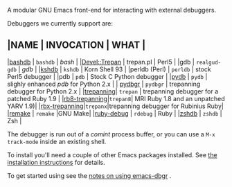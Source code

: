 A modular GNU Emacs front-end for interacting with external debuggers.

Debuggers we currently support are:

|NAME                                          | INVOCATION          | WHAT |
----------------------------------------------------------------------------------------------------------------
|[bashdb](http://bashdb.sf.net)                | `bashdb`            | *bash* |
|[Devel::Trepan](https://github.com/rocky/Perl-Devel-Trepan/wiki)    | trepan.pl | Perl5 |
|gdb                                           | `realgud-gdb`       | *gdb*  |
|[kshdb](https://github.com/rocky/kshdb/wiki)  | `kshdb`             | Korn Shell 93 |
|perldb (Perl)                                 | `perldb`            | stock Perl5 debugger |
|pdb                                           | `pdb`               | Stock C Python debugger |
|[pydb](http://bashdb.sourceforge.net/pydb/)   | `pydb`              | slighly enhanced *pdb* for Python 2.x |
| [pydbgr](http://code.google.com/p/pydbgr/)   | `pydbgr`            | trepanning debugger for Python 2.x |
|[trepanning](https://github.com/rocky/rb-trepanning/wiki)| `trepan` | trepanning debugger for a patched Ruby 1.9 |
|[rb8-trepanning](https://github.com/rocky/rb8-trepanning/wiki)|`trepan8`| MRI Ruby 1.8 and an unpatched YARV 1.9)|
|[rbx-trepanning](https://github.com/rocky/rbx-trepanning/wiki)|`trepanx`|trepanning debugger for Rubinius Ruby|
|[remake](http://bashdb.sf.net/remake)         | `remake`            |GNU Make|
|[ruby-debug](http://bashdb.sf.net/ruby-debug) | `rdebug`            | Ruby |
|[zshdb](https://github.com/rocky/zshdb/wiki)  | `zshdb`             | Zsh  |

The debugger is run out of a *comint* process buffer, or you can use a
`M-x track-mode` inside an existing shell.

To install you'll need a couple of other Emacs packages installed. See
[the installation instructions](http://wiki.github.com/rocky/emacs-dbgr/how-to-install)
for details.

To get started using see the
[notes on using emacs-dbgr](http://wiki.github.com/rocky/emacs-dbgr/how-to-use)
.
